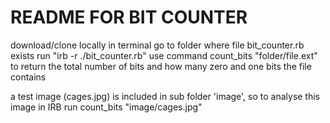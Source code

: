 # README FOR BIT COUNTER

download/clone locally
in terminal go to folder where file bit_counter.rb exists
run "irb -r ./bit_counter.rb"
use command count_bits "folder/file.ext" to return the total number of bits and how many zero and one bits the file contains


a test image (cages.jpg) is included in sub folder 'image', so to analyse this image in IRB run count_bits "image/cages.jpg"
